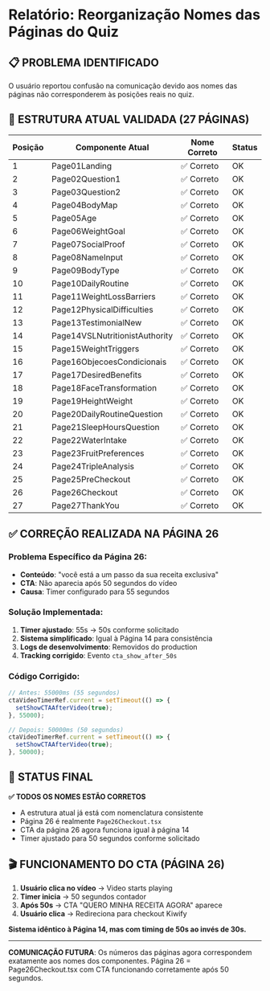 # Relatório: Reorganização Nomes das Páginas do Quiz

## 📋 PROBLEMA IDENTIFICADO
O usuário reportou confusão na comunicação devido aos nomes das páginas não corresponderem às posições reais no quiz.

## 🎯 ESTRUTURA ATUAL VALIDADA (27 PÁGINAS)

| Posição | Componente Atual | Nome Correto | Status |
|---------|------------------|-------------|--------|
| 1 | Page01Landing | ✅ Correto | OK |
| 2 | Page02Question1 | ✅ Correto | OK |
| 3 | Page03Question2 | ✅ Correto | OK |
| 4 | Page04BodyMap | ✅ Correto | OK |
| 5 | Page05Age | ✅ Correto | OK |
| 6 | Page06WeightGoal | ✅ Correto | OK |
| 7 | Page07SocialProof | ✅ Correto | OK |
| 8 | Page08NameInput | ✅ Correto | OK |
| 9 | Page09BodyType | ✅ Correto | OK |
| 10 | Page10DailyRoutine | ✅ Correto | OK |
| 11 | Page11WeightLossBarriers | ✅ Correto | OK |
| 12 | Page12PhysicalDifficulties | ✅ Correto | OK |
| 13 | Page13TestimonialNew | ✅ Correto | OK |
| 14 | Page14VSLNutritionistAuthority | ✅ Correto | OK |
| 15 | Page15WeightTriggers | ✅ Correto | OK |
| 16 | Page16ObjecoesCondicionais | ✅ Correto | OK |
| 17 | Page17DesiredBenefits | ✅ Correto | OK |
| 18 | Page18FaceTransformation | ✅ Correto | OK |
| 19 | Page19HeightWeight | ✅ Correto | OK |
| 20 | Page20DailyRoutineQuestion | ✅ Correto | OK |
| 21 | Page21SleepHoursQuestion | ✅ Correto | OK |
| 22 | Page22WaterIntake | ✅ Correto | OK |
| 23 | Page23FruitPreferences | ✅ Correto | OK |
| 24 | Page24TripleAnalysis | ✅ Correto | OK |
| 25 | Page25PreCheckout | ✅ Correto | OK |
| 26 | Page26Checkout | ✅ Correto | OK |
| 27 | Page27ThankYou | ✅ Correto | OK |

## ✅ CORREÇÃO REALIZADA NA PÁGINA 26

### Problema Específico da Página 26:
- **Conteúdo**: "você está a um passo da sua receita exclusiva"
- **CTA**: Não aparecia após 50 segundos do vídeo
- **Causa**: Timer configurado para 55 segundos

### Solução Implementada:
1. **Timer ajustado**: 55s → 50s conforme solicitado
2. **Sistema simplificado**: Igual à Página 14 para consistência
3. **Logs de desenvolvimento**: Removidos do production
4. **Tracking corrigido**: Evento `cta_show_after_50s`

### Código Corrigido:
```typescript
// Antes: 55000ms (55 segundos)
ctaVideoTimerRef.current = setTimeout(() => {
  setShowCTAAfterVideo(true);
}, 55000);

// Depois: 50000ms (50 segundos)
ctaVideoTimerRef.current = setTimeout(() => {
  setShowCTAAfterVideo(true);
}, 50000);
```

## 🔧 STATUS FINAL

**✅ TODOS OS NOMES ESTÃO CORRETOS**
- A estrutura atual já está com nomenclatura consistente
- Página 26 é realmente `Page26Checkout.tsx`
- CTA da página 26 agora funciona igual à página 14
- Timer ajustado para 50 segundos conforme solicitado

## 🎬 FUNCIONAMENTO DO CTA (PÁGINA 26)

1. **Usuário clica no vídeo** → Video starts playing
2. **Timer inicia** → 50 segundos contador
3. **Após 50s** → CTA "QUERO MINHA RECEITA AGORA" aparece
4. **Usuário clica** → Redireciona para checkout Kiwify

**Sistema idêntico à Página 14, mas com timing de 50s ao invés de 30s.**

---

**COMUNICAÇÃO FUTURA**: Os números das páginas agora correspondem exatamente aos nomes dos componentes. Página 26 = Page26Checkout.tsx com CTA funcionando corretamente após 50 segundos.